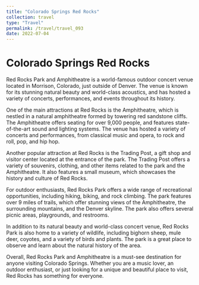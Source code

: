 ```yaml
---
title: "Colorado Springs Red Rocks"
collection: travel
type: "Travel"
permalink: /travel/travel_093
date: 2022-07-04
---
```


# Colorado Springs Red Rocks
Red Rocks Park and Amphitheatre is a world-famous outdoor concert venue located in Morrison, Colorado, just outside of Denver. The venue is known for its stunning natural beauty and world-class acoustics, and has hosted a variety of concerts, performances, and events throughout its history.

One of the main attractions at Red Rocks is the Amphitheatre, which is nestled in a natural amphitheatre formed by towering red sandstone cliffs. The Amphitheatre offers seating for over 9,000 people, and features state-of-the-art sound and lighting systems. The venue has hosted a variety of concerts and performances, from classical music and opera, to rock and roll, pop, and hip hop.

Another popular attraction at Red Rocks is the Trading Post, a gift shop and visitor center located at the entrance of the park. The Trading Post offers a variety of souvenirs, clothing, and other items related to the park and the Amphitheatre. It also features a small museum, which showcases the history and culture of Red Rocks.

For outdoor enthusiasts, Red Rocks Park offers a wide range of recreational opportunities, including hiking, biking, and rock climbing. The park features over 9 miles of trails, which offer stunning views of the Amphitheatre, the surrounding mountains, and the Denver skyline. The park also offers several picnic areas, playgrounds, and restrooms.

In addition to its natural beauty and world-class concert venue, Red Rocks Park is also home to a variety of wildlife, including bighorn sheep, mule deer, coyotes, and a variety of birds and plants. The park is a great place to observe and learn about the natural history of the area.

Overall, Red Rocks Park and Amphitheatre is a must-see destination for anyone visiting Colorado Springs. Whether you are a music lover, an outdoor enthusiast, or just looking for a unique and beautiful place to visit, Red Rocks has something for everyone.
